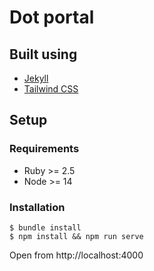 # Dot portal

## Built using
- [Jekyll](https://jekyllrb.com)
- [Tailwind CSS](https://tailwindcss.com)

## Setup
### Requirements
- Ruby >= 2.5
- Node >= 14

### Installation

```
$ bundle install
$ npm install && npm run serve
```

Open from http://localhost:4000
